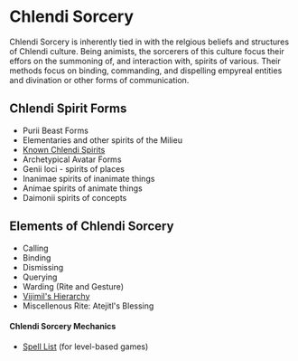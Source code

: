 # Chlendi Sorcery

Chlendi Sorcery is inherently tied in with the relgious beliefs and structures of Chlendi culture. Being animists, the sorcerers of this culture focus their effors on the summoning of, and interaction with, spirits of various. Their methods focus on binding, commanding, and dispelling empyreal entities and divination or other forms of communication.

## Chlendi Spirit Forms

* Purii Beast Forms
* Elementaries and other spirits of the Milieu
* [Known Chlendi Spirits](known_chlendi_spirits.md)
* Archetypical Avatar Forms
* Genii loci - spirits of places
* Inanimae spirits of inanimate things
* Animae spirits of animate things
* Daimonii spirits of concepts

## Elements of Chlendi Sorcery

* Calling
* Binding
* Dismissing
* Querying
* Warding (Rite and Gesture)
* [Vijimil's Hierarchy](vijimils_hierarchy.md)
* Miscellenous Rite: Atejitl's Blessing

#### Chlendi Sorcery Mechanics

* [Spell List](../80_mechanics/spells_beta.md) (for level-based games) 